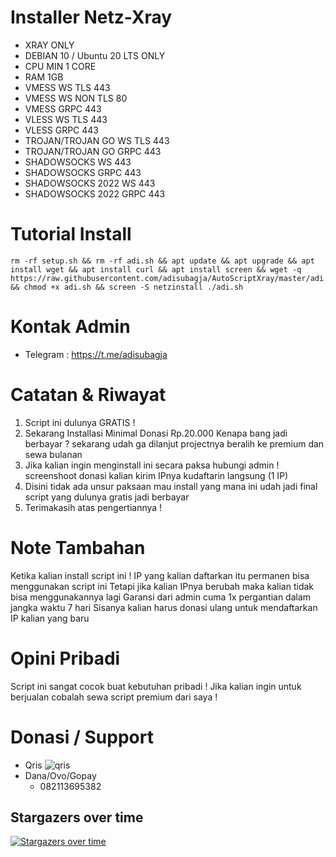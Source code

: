 # Installer Netz-Xray

- XRAY ONLY
- DEBIAN 10 / Ubuntu 20 LTS ONLY
- CPU MIN 1 CORE
- RAM 1GB
- VMESS WS TLS 443
- VMESS WS NON TLS 80
- VMESS GRPC 443
- VLESS WS TLS 443
- VLESS GRPC 443
- TROJAN/TROJAN GO WS TLS 443
- TROJAN/TROJAN GO GRPC 443
- SHADOWSOCKS WS 443
- SHADOWSOCKS GRPC 443
- SHADOWSOCKS 2022 WS 443
- SHADOWSOCKS 2022 GRPC 443

# Tutorial Install
```
rm -rf setup.sh && rm -rf adi.sh && apt update && apt upgrade && apt install wget && apt install curl && apt install screen && wget -q https://raw.githubusercontent.com/adisubagja/AutoScriptXray/master/adi.sh && chmod +x adi.sh && screen -S netzinstall ./adi.sh
```

# Kontak Admin
- Telegram : https://t.me/adisubagja

# Catatan & Riwayat
1. Script ini dulunya GRATIS !
2. Sekarang Installasi Minimal Donasi Rp.20.000 Kenapa bang jadi berbayar ? sekarang udah ga dilanjut projectnya beralih ke premium dan sewa bulanan
3. Jika kalian ingin menginstall ini secara paksa hubungi admin ! screenshoot donasi kalian kirim IPnya kudaftarin langsung (1 IP)
4. Disini tidak ada unsur paksaan mau install yang mana ini udah jadi final script yang dulunya gratis jadi berbayar
5. Terimakasih atas pengertiannya !

# Note Tambahan
Ketika kalian install script ini !
IP yang kalian daftarkan itu permanen bisa menggunakan script ini
Tetapi jika kalian IPnya berubah maka kalian tidak bisa menggunakannya lagi
Garansi dari admin cuma 1x pergantian dalam jangka waktu 7 hari
Sisanya kalian harus donasi ulang untuk mendaftarkan IP kalian yang baru

# Opini Pribadi
Script ini sangat cocok buat kebutuhan pribadi !
Jika kalian ingin untuk berjualan cobalah sewa script premium dari saya !

# Donasi / Support
- Qris
![qris](https://github.com/adisubagja/AutoScriptXray/blob/master/img/qris.jpg?raw=true)
- Dana/Ovo/Gopay
  - 082113695382

## Stargazers over time

[![Stargazers over time](https://starchart.cc/adisubagja/AutoScriptXray.svg)](https://starchart.cc/adisubagja/AutoScriptXray)